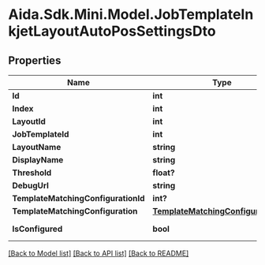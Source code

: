 # Aida.Sdk.Mini.Model.JobTemplateInkjetLayoutAutoPosSettingsDto

## Properties

Name | Type | Description | Notes
------------ | ------------- | ------------- | -------------
**Id** | **int** |  | [optional] 
**Index** | **int** |  | [optional] 
**LayoutId** | **int** |  | [optional] 
**JobTemplateId** | **int** |  | [optional] 
**LayoutName** | **string** |  | [optional] 
**DisplayName** | **string** |  | [optional] 
**Threshold** | **float?** |  | [optional] 
**DebugUrl** | **string** |  | [optional] 
**TemplateMatchingConfigurationId** | **int?** |  | [optional] 
**TemplateMatchingConfiguration** | [**TemplateMatchingConfigurationDto**](TemplateMatchingConfigurationDto.md) |  | [optional] 
**IsConfigured** | **bool** |  | [optional] [readonly] 

[[Back to Model list]](../README.md#documentation-for-models) [[Back to API list]](../README.md#documentation-for-api-endpoints) [[Back to README]](../README.md)

